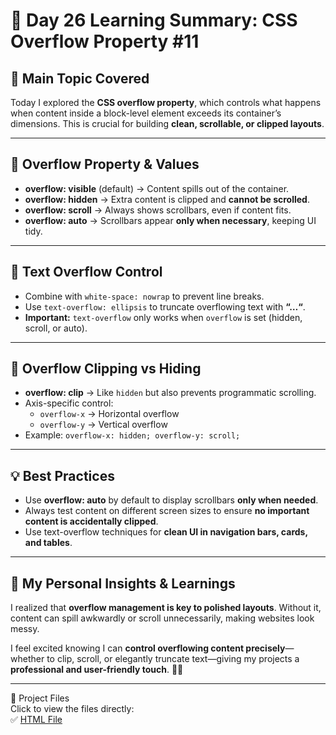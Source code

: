 # 🌟 Day 26 Learning Summary: CSS Overflow Property #11  

## 📌 Main Topic Covered  
Today I explored the **CSS overflow property**, which controls what happens when content inside a block-level element exceeds its container’s dimensions. This is crucial for building **clean, scrollable, or clipped layouts**.  

---

## 🔹 Overflow Property & Values  
- **overflow: visible** (default) → Content spills out of the container.  
- **overflow: hidden** → Extra content is clipped and **cannot be scrolled**.  
- **overflow: scroll** → Always shows scrollbars, even if content fits.  
- **overflow: auto** → Scrollbars appear **only when necessary**, keeping UI tidy.  

---

## 🔹 Text Overflow Control  
- Combine with `white-space: nowrap` to prevent line breaks.  
- Use `text-overflow: ellipsis` to truncate overflowing text with **“…“**.  
- **Important:** `text-overflow` only works when `overflow` is set (hidden, scroll, or auto).  

---

## 🔹 Overflow Clipping vs Hiding  
- **overflow: clip** → Like `hidden` but also prevents programmatic scrolling.  
- Axis-specific control:  
  - `overflow-x` → Horizontal overflow  
  - `overflow-y` → Vertical overflow  
- Example: `overflow-x: hidden; overflow-y: scroll;`  

---

## 💡 Best Practices  
- Use **overflow: auto** by default to display scrollbars **only when needed**.  
- Always test content on different screen sizes to ensure **no important content is accidentally clipped**.  
- Use text-overflow techniques for **clean UI in navigation bars, cards, and tables**.  

---

## 🌟 My Personal Insights & Learnings  
I realized that **overflow management is key to polished layouts**. Without it, content can spill awkwardly or scroll unnecessarily, making websites look messy.  

I feel excited knowing I can **control overflowing content precisely**—whether to clip, scroll, or elegantly truncate text—giving my projects a **professional and user-friendly touch**. 🎯📏

---

📂 Project Files  
Click to view the files directly:  
✅ [HTML File](./index.html) 

